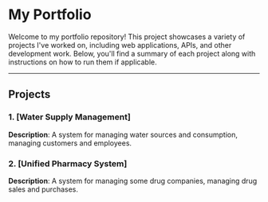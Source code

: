 # My Portfolio

Welcome to my portfolio repository! This project showcases a variety of projects I've worked on, including web applications, APIs, and other development work. Below, you'll find a summary of each project along with instructions on how to run them if applicable.

---

## Projects

### 1. [Water Supply Management]
**Description**: A system for managing water sources and consumption, managing customers and employees.


### 2. [Unified Pharmacy System]
**Description**: A system for managing some drug companies, managing drug sales and purchases.
